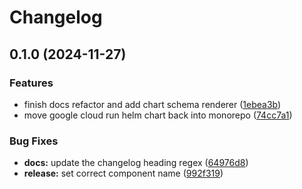 # Changelog

## 0.1.0 (2024-11-27)


### Features

* finish docs refactor and add chart schema renderer ([1ebea3b](https://github.com/helmless/helmless/commit/1ebea3bc94bb21e68eb89453494269b83e6c6c70))
* move google cloud run helm chart back into monorepo ([74cc7a1](https://github.com/helmless/helmless/commit/74cc7a1589cc0f272155508bdf6e78761ac69551))


### Bug Fixes

* **docs:** update the changelog heading regex ([64976d8](https://github.com/helmless/helmless/commit/64976d84ab85f219f8b8f8690a9b725c4b1bc3b6))
* **release:** set correct component name ([992f319](https://github.com/helmless/helmless/commit/992f319bae98c6020508a1dd49126852badedccb))
